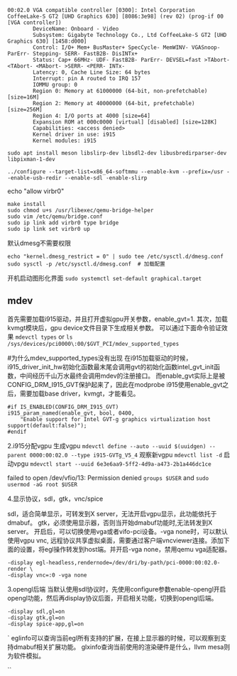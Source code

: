
```
00:02.0 VGA compatible controller [0300]: Intel Corporation CoffeeLake-S GT2 [UHD Graphics 630] [8086:3e98] (rev 02) (prog-if 00 [VGA controller])
        DeviceName: Onboard - Video
        Subsystem: Gigabyte Technology Co., Ltd CoffeeLake-S GT2 [UHD Graphics 630] [1458:d000]
        Control: I/O+ Mem+ BusMaster+ SpecCycle- MemWINV- VGASnoop- ParErr- Stepping- SERR- FastB2B- DisINTx+
        Status: Cap+ 66MHz- UDF- FastB2B- ParErr- DEVSEL=fast >TAbort- <TAbort- <MAbort- >SERR- <PERR- INTx-
        Latency: 0, Cache Line Size: 64 bytes
        Interrupt: pin A routed to IRQ 157
        IOMMU group: 0
        Region 0: Memory at 61000000 (64-bit, non-prefetchable) [size=16M]
        Region 2: Memory at 40000000 (64-bit, prefetchable) [size=256M]
        Region 4: I/O ports at 4000 [size=64]
        Expansion ROM at 000c0000 [virtual] [disabled] [size=128K]
        Capabilities: <access denied>
        Kernel driver in use: i915
        Kernel modules: i915
```

`sudo apt install meson libslirp-dev libsdl2-dev libusbredirparser-dev libpixman-1-dev`

`../configure --target-list=x86_64-softmmu --enable-kvm --prefix=/usr --enable-usb-redir --enable-sdl -enable-slirp`

echo "allow virbr0" 
```
make install
sudo chmod u+s /usr/libexec/qemu-bridge-helper
sudo vim /etc/qemu/bridge.conf
sudo ip link add virbr0 type bridge  
sudo ip link set virbr0 up
```


默认dmesg不需要权限
```
echo "kernel.dmesg_restrict = 0" | sudo tee /etc/sysctl.d/dmesg.conf  
sudo sysctl -p /etc/sysctl.d/dmesg.conf  # 加载配置  
```

开机启动图形化界面
`sudo systemctl set-default graphical.target`

## mdev 
首先需要加载i915驱动，并且打开虚拟gpu开关参数，enable_gvt=1.
其次，加载kvmgt模块后，gpu device文件目录下生成相关参数。
可以通过下面命令验证效果
`mdevctl types` or `ls /sys/devices/pci0000\:00/$GVT_PCI/mdev_supported_types`

#为什么mdev_supported_types没有出现
在i915加载驱动的时候，i915_driver_init_hw初始化函数最末尾会调用gvt的初始化函数intel_gvt_init函数，中间经历千山万水最终会调用mdev的注册接口。
而enable_gvt实际上是被CONFIG_DRM_I915_GVT保护起来了，因此在modprobe i915使用enable_gvt之后，需要加载base driver，kvmgt，才能看见。
```
#if IS_ENABLED(CONFIG_DRM_I915_GVT)
i915_param_named(enable_gvt, bool, 0400,
    "Enable support for Intel GVT-g graphics virtualization host support(default:false)");
#endif
```

2.i915分配vgpu
生成vgpu
`mdevctl define --auto --uuid $(uuidgen) --parent 0000:00:02.0 --type i915-GVTg_V5_4`
观察新vgpu
`mdevctl list -d`
启动vpgu
`mdevctl start --uuid 6e3e6aa9-5ff2-4d9a-a473-2b1a446dc1ce`

failed to open /dev/vfio/13: Permission denied
`groups $USER` and `sudo usermod -aG root $USER`



4.显示协议，sdl，gtk，vnc/spice

sdl，适合简单显示，可转发到X server，无法开启vgpu显示，此功能依托于dmabuf。
gtk，必须使用显示器，否则当开始dmabuf功能时,无法转发到X server。
开启后，可以切换使用vga或者vifo-pci设备。-vga none时，可以默认使用vgpu
vnc, 远程协议共享虚拟桌面，需要通过客户端vncviewer连接。添加下面的设置，将egl操作转发到host端。并开启-vga none，禁用qemu vga适配器。
```
-display egl-headless,rendernode=/dev/dri/by-path/pci-0000:00:02.0-render \
-display vnc=:0 -vga none
```

3.opengl后端
当默认使用sdl协议时，先使用configure参数enable-opengl开启opengl功能，然后再display协议后面，开启相关功能，切换到opengl后端。
```
-display sdl,gl=on
-display gtk,gl=on
-display spice-app,gl=on
```
`
eglinfo可以查询当前egl所有支持的扩展，在接上显示器的时候，可以观察到支持dmabuf相关扩展功能。
glxinfo查询当前使用的渲染硬件是什么，llvm mesa则为软件模拟。





``